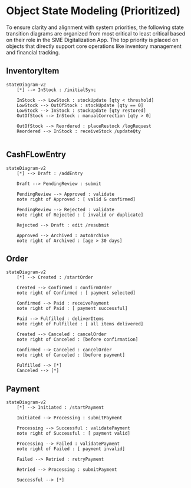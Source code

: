 # Object State Modeling (Prioritized)

To ensure clarity and alignment with system priorities, the following state transition diagrams are organized from most critical to least critical based on their role in the SME Digitalization App. The top priority is placed on objects that directly support core operations like inventory management and financial tracking.
## InventoryItem
```mermaid
stateDiagram-v2
    [*] --> InStock : /initialSync

    InStock --> LowStock : stockUpdate [qty < threshold]
    LowStock --> OutOfStock : stockUpdate [qty == 0]
    LowStock --> InStock : stockUpdate [qty restored]
    OutOfStock --> InStock : manualCorrection [qty > 0]

    OutOfStock --> Reordered : placeRestock /logRequest
    Reordered --> InStock : receiveStock /updateQty


```
## CashFLowEntry
```mermaid
stateDiagram-v2
    [*] --> Draft : /addEntry

    Draft --> PendingReview : submit

    PendingReview --> Approved : validate  
    note right of Approved : [ valid & confirmed]

    PendingReview --> Rejected : validate  
    note right of Rejected : [ invalid or duplicate]

    Rejected --> Draft : edit /resubmit

    Approved --> Archived : autoArchive  
    note right of Archived : [age > 30 days]

```
## Order
```mermaid
stateDiagram-v2
    [*] --> Created : /startOrder

    Created --> Confirmed : confirmOrder  
    note right of Confirmed : [ payment selected]

    Confirmed --> Paid : receivePayment  
    note right of Paid : [ payment successful]

    Paid --> Fulfilled : deliverItems  
    note right of Fulfilled : [ all items delivered]

    Created --> Canceled : cancelOrder  
    note right of Canceled : [before confirmation]

    Confirmed --> Canceled : cancelOrder  
    note right of Canceled : [before payment]

    Fulfilled --> [*]
    Canceled --> [*]

```
## Payment
```mermaid
stateDiagram-v2
    [*] --> Initiated : /startPayment

    Initiated --> Processing : submitPayment

    Processing --> Successful : validatePayment  
    note right of Successful : [ payment valid]

    Processing --> Failed : validatePayment  
    note right of Failed : [ payment invalid]

    Failed --> Retried : retryPayment

    Retried --> Processing : submitPayment

    Successful --> [*]


```
